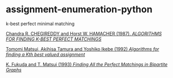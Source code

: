 # assignment-enumeration-python

k-best perfect minimal matching

[Chandra R. CHEGIREDDY and Horst W. HAMACHER (1987). *ALGORITHMS FOR FINDING K-BEST PERFECT MATCHINGS*](https://core.ac.uk/download/pdf/82129717.pdf)

[Tomomi Matsui, Akihisa Tamura and Yoshiko Ikebe (1992) *Algorithms for finding a Kth best valued assignment*](https://pdf.sciencedirectassets.com/271602/1-s2.0-S0166218X00X01369/1-s2.0-0166218X9200175L/main.pdf?X-Amz-Security-Token=IQoJb3JpZ2luX2VjEDIaCXVzLWVhc3QtMSJIMEYCIQDwBmWXRuDfYYcha85mx%2FSvRl9csuh8sPRmc0Fkw2c41QIhAKPsxuHuzqhIKfsc45P%2B7pQPrEeoGov51M00hljGrw62KrQDCFsQAxoMMDU5MDAzNTQ2ODY1Igzk8nPHOGK5RgPyPAAqkQPcqjYvnHO7N7x2xFIRj9OUYCjHRC8%2BG2u8YGrQy21mq%2FBxcZiS2QlM%2B8eoEkWRvinGJwqyn%2FmuqxFJes9j4ICdFhY5VJkplcOd9Lu%2BMTOFn6QVOi%2FUqW6P9%2F25UJ4It1ScoLe8zTGoVDZVAJH1Vvw4%2FB9vwCB04uhWoqEviy7ANIUNizICDSv1ivcRtGbKLlt0AE27ZTBycRfPYnf3rB0Kx9lsM4JzoYztTfQABIrIBQOvBTzTsOclweUKWGHStft%2BrTr7ZpCwhQkm6pWR6WtLRuV%2Bl5LvFUSzM05Iz6wHIPtDL4UdJKwGjbcCVmrIxUQiSWKWtlg6jJBUV39tFOrVJ8cHzb5LW227BFMrmDYcjmqUiiFB%2FQx8PL2Hwvtmx%2BtVMo45SO4BA8COyjayaDJsKMydHoJ0rl%2B0ZavUN8VVikDTxIkSyN62zSRISe0%2B7JCgfHAXQ5Z1Reu%2BS55Rhef3VKg5UmQ2qKG5HjEt82hvUNbr%2F1iRLefULNXq70DxeVeCZjkHjubt1Ozr955tfXeoVjD4gJ2CBjrqAeQJLVfq%2BYNIfR%2B2adLD4XyRV4R022Pdinp5Dy92kqxkCyxDLYv1J%2FheE1TovkglQKYBw%2F6v2BrNQtdqwd2UnsJEXbGy0MTd%2BqbD01tJce8pCigzQMX8wep1osC%2BoHSP3yBpVlaWWbdz56QPdXvECXe22xFvaTCOxR4R3YWmqMqFq4NqmJ%2FUy2Ua9YFFzOxj1iMKKp%2FRFY5jS9yH8qXpYgUbTwjnp1E4yQ4YAkZIQfaZLi7oYUaWfdncGGngENbv3OlGH3DjfLa0oh1iPnK2WbCojV2zsayEHgJAgkO832NIB5c4AD%2FO1zZQ1Q%3D%3D&X-Amz-Algorithm=AWS4-HMAC-SHA256&X-Amz-Date=20210309T101929Z&X-Amz-SignedHeaders=host&X-Amz-Expires=300&X-Amz-Credential=ASIAQ3PHCVTYR3SHHJDM%2F20210309%2Fus-east-1%2Fs3%2Faws4_request&X-Amz-Signature=77d60114315364e28ac7096cfc1c55bf007f61d6ff09ddf2668aa0aee23456d6&hash=8b29854054d118aac33bc862ba7bf7759ff962bc845c618a8e80d7a918bec6e4&host=68042c943591013ac2b2430a89b270f6af2c76d8dfd086a07176afe7c76c2c61&pii=0166218X9200175L&tid=spdf-dc02012b-02c2-4baf-b76a-ae05722fc9c2&sid=1af82b844770c6418e784f59eb8301be8ff9gxrqa&type=client)

[K. Fukuda and T. Matsui (1993) *Finding All the Perfect Matchings in Bipartite Graphs*](https://pdf.sciencedirectassets.com/271532/1-s2.0-S0893965900X00845/1-s2.0-0893965994900450/main.pdf?X-Amz-Security-Token=IQoJb3JpZ2luX2VjEDIaCXVzLWVhc3QtMSJHMEUCIQDSMJ%2BLycqXFtAv%2BL8qJ6j6peyNfunzXH%2FwHpY5SLRJKgIgH1J0pyoutN7outkskC6likfQbeL72KT%2FZi55qLz%2F3xkqtAMIWhADGgwwNTkwMDM1NDY4NjUiDLjisszJGChLWg2qjyqRA4RwxnCybuo9%2B5ajUup0tAwf5JeAk4jEopU8XztmPiw4CRYUpB6s3XZmsFuV2fAPZYXqU2x%2BCtCrYJy6m1GzMTmgpzFUFlRbyOvdsbNGiXfi3BNv4seALRUW2QSAZsCxzeENzPNS%2BdPY%2BxVZWL4hB3YQ0fwRD8hjzteJlDw0M0CEFsvfrkB9Zv3%2FosEoEm6x8xwmwu6zwIYbF2UNDOV9MHxB03MVd4ekdzQqmph6TB7lIWZ%2Bln3OYWYpU86qC2JujxvZeIh0fZKKRI4exFbCw%2FhyLDRD2cy4I2QcU7jGPOV%2F0Io2ToP8emqL1lcyw9hH9FcN2eDU8cdcYXAaDXyc64SKiKuqh97A7TQ0nFx4Z38TI1Ot0UMwdZIRMNhMbnMoij7sjMpRechWhBBBHOaCa80HvyeitH3Z3%2FHRv4IOCVXC4McFTQWpJa4%2BUAylFN9%2FCntgxTxjnhCvjKOjpf7Nombxrw44jORKO8WPSoDIndIVZ8cV1G3tob7tcUxomXAq4%2BaPnQQWj8x8xRmsRaRDYJVUMOD4nIIGOusBDBpFGsgxuItdD93y2glZLKCH6wr5FbJ6VzqdV7KkAOSghYF5rERmhT78xfATQGYQezbNWwOXZ4U5XSnD13Nxn5bhnyDGwEU1cBEbfEmfpe747uy4Kt%2Bd89osJDN43SKnzeY1430QOJrAcdr%2FGl%2BiyOxMWyMUzh8SrqR8lGgJPksPxBrJjRi457IaRkzInnn%2BBA6SlbzBrjDzzlkq2mUP8GgVN%2FoJ%2BX%2FfZVrObq0opo%2BgJUPvxYRpf14TWf4QIE2U%2F%2F4rjYiYz%2FulhVwBIyDaCprAyTgQIg2JFTolqBecjdaG2W8ur2hbd7BrkA%3D%3D&X-Amz-Algorithm=AWS4-HMAC-SHA256&X-Amz-Date=20210309T101731Z&X-Amz-SignedHeaders=host&X-Amz-Expires=300&X-Amz-Credential=ASIAQ3PHCVTY2MHSFC6X%2F20210309%2Fus-east-1%2Fs3%2Faws4_request&X-Amz-Signature=4d171b13b87d7396a55eb59e20047f3f320a593797d1d6772313598d3342c641&hash=f7c4aba6c1d18e1e902636477c7cb0049f0598360304f89c0aa4b7d060fb66cd&host=68042c943591013ac2b2430a89b270f6af2c76d8dfd086a07176afe7c76c2c61&pii=0893965994900450&tid=spdf-e2aeac05-316f-4243-821c-feafb4991c49&sid=1af82b844770c6418e784f59eb8301be8ff9gxrqa&type=client)
